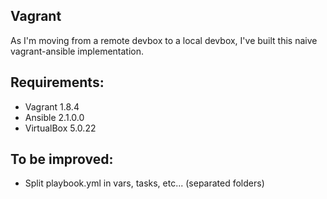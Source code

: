Vagrant
----------------------------------------
As I'm moving from a remote devbox to a local devbox, I've built this naive vagrant-ansible implementation.
## Requirements:
- Vagrant 1.8.4
- Ansible 2.1.0.0
- VirtualBox 5.0.22

## To be improved:
- Split playbook.yml in vars, tasks, etc... (separated folders)
